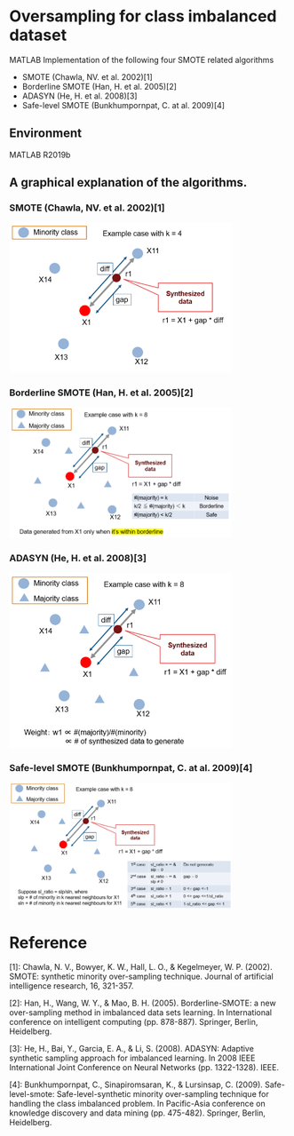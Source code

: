 # Oversampling for class imbalanced dataset
MATLAB Implementation of the following four SMOTE related algorithms

- SMOTE (Chawla, NV. et al. 2002)[1]
- Borderline SMOTE (Han, H. et al. 2005)[2]
- ADASYN (He, H. et al. 2008)[3]
- Safe-level SMOTE (Bunkhumpornpat, C. at al. 2009)[4]

## Environment
 MATLAB R2019b 

## A graphical explanation of the algorithms.

### SMOTE (Chawla, NV. et al. 2002)[1]

<img src="./images/smote.PNG" alt="SMOTE" title="SMOTE" width="400">

### Borderline SMOTE (Han, H. et al. 2005)[2]
<img src="./images/borderlineSmote.PNG" alt="BorderlineSMOTE" title="Borderline SMOTE" width="400">

### ADASYN (He, H. et al. 2008)[3]

<img src="./images/adasyn.PNG" alt="ADASYN" title="ADASYN" width="400">

### Safe-level SMOTE (Bunkhumpornpat, C. at al. 2009)[4]

<img src="./images/safelevelSmote.PNG" alt="SafeLevelSMOTE" title="Safe-level SMOTE" width="400">



# Reference
[1]: Chawla, N. V., Bowyer, K. W., Hall, L. O., & Kegelmeyer, W. P. (2002). SMOTE: synthetic minority over-sampling technique. Journal of artificial intelligence research, 16, 321-357.

[2]: Han, H., Wang, W. Y., & Mao, B. H. (2005). Borderline-SMOTE: a new over-sampling method in imbalanced data sets learning. In International conference on intelligent computing (pp. 878-887). Springer, Berlin, Heidelberg.

[3]: He, H., Bai, Y., Garcia, E. A., & Li, S. (2008). ADASYN: Adaptive synthetic sampling approach for imbalanced learning. In 2008 IEEE International Joint Conference on Neural Networks (pp. 1322-1328). IEEE.

[4]: Bunkhumpornpat, C., Sinapiromsaran, K., & Lursinsap, C. (2009). Safe-level-smote: Safe-level-synthetic minority over-sampling technique for handling the class imbalanced problem. In Pacific-Asia conference on knowledge discovery and data mining (pp. 475-482). Springer, Berlin, Heidelberg.
